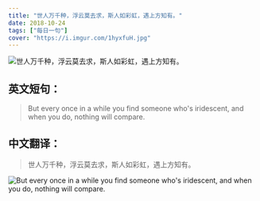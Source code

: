 ```yaml
---
title: "世人万千种，浮云莫去求，斯人如彩虹，遇上方知有。"
date: 2018-10-24
tags: ["每日一句"]
cover: "https://i.imgur.com/1hyxfuH.jpg"
---
```


![世人万千种，浮云莫去求，斯人如彩虹，遇上方知有。](https://i.imgur.com/Es9hsr0.jpg)

## 英文短句：
> But every once in a while you find someone who's iridescent, and when you do, nothing will compare.

<!--more-->

## 中文翻译：
> 世人万千种，浮云莫去求，斯人如彩虹，遇上方知有。

![But every once in a while you find someone who's iridescent, and when you do, nothing will compare.](https://i.imgur.com/wpHnboS.jpg)

